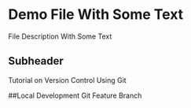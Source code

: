 # Demo File With Some Text
File Description With Some Text
## Subheader
Tutorial on Version Control Using Git

##Local Development
Git Feature Branch